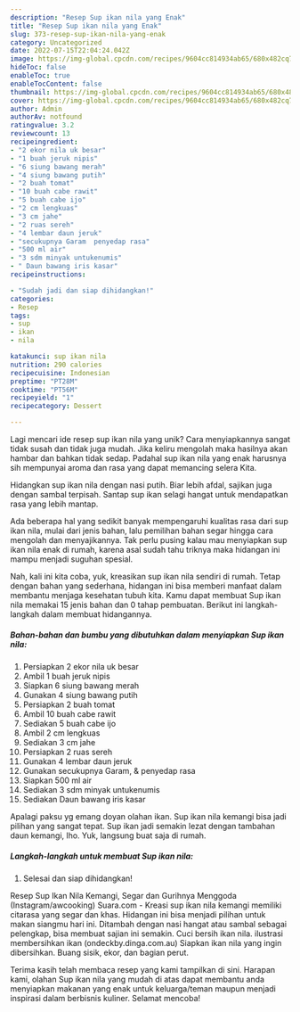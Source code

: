 ```yaml
---
description: "Resep Sup ikan nila yang Enak"
title: "Resep Sup ikan nila yang Enak"
slug: 373-resep-sup-ikan-nila-yang-enak
category: Uncategorized
date: 2022-07-15T22:04:24.042Z
image: https://img-global.cpcdn.com/recipes/9604cc814934ab65/680x482cq70/sup-ikan-nila-foto-resep-utama.jpg
hideToc: false
enableToc: true
enableTocContent: false
thumbnail: https://img-global.cpcdn.com/recipes/9604cc814934ab65/680x482cq70/sup-ikan-nila-foto-resep-utama.jpg
cover: https://img-global.cpcdn.com/recipes/9604cc814934ab65/680x482cq70/sup-ikan-nila-foto-resep-utama.jpg
author: Admin
authorAv: notfound
ratingvalue: 3.2
reviewcount: 13
recipeingredient:
- "2 ekor nila uk besar"
- "1 buah jeruk nipis"
- "6 siung bawang merah"
- "4 siung bawang putih"
- "2 buah tomat"
- "10 buah cabe rawit"
- "5 buah cabe ijo"
- "2 cm lengkuas"
- "3 cm jahe"
- "2 ruas sereh"
- "4 lembar daun jeruk"
- "secukupnya Garam  penyedap rasa"
- "500 ml air"
- "3 sdm minyak untukenumis"
- " Daun bawang iris kasar"
recipeinstructions:

- "Sudah jadi dan siap dihidangkan!"
categories:
- Resep
tags:
- sup
- ikan
- nila

katakunci: sup ikan nila 
nutrition: 290 calories
recipecuisine: Indonesian
preptime: "PT28M"
cooktime: "PT56M"
recipeyield: "1"
recipecategory: Dessert

---
```





Lagi mencari ide resep sup ikan nila yang unik? Cara menyiapkannya sangat tidak susah dan tidak juga mudah. Jika keliru mengolah maka hasilnya akan hambar dan bahkan tidak sedap. Padahal sup ikan nila yang enak harusnya sih mempunyai aroma dan rasa yang dapat memancing selera Kita.





Hidangkan sup ikan nila dengan nasi putih. Biar lebih afdal, sajikan juga dengan sambal terpisah. Santap sup ikan selagi hangat untuk mendapatkan rasa yang lebih mantap.

Ada beberapa hal yang sedikit banyak mempengaruhi kualitas rasa dari sup ikan nila, mulai dari jenis bahan, lalu pemilihan bahan segar hingga cara mengolah dan menyajikannya. Tak perlu pusing kalau mau menyiapkan sup ikan nila enak di rumah, karena asal sudah tahu triknya maka hidangan ini mampu menjadi suguhan spesial.






Nah, kali ini kita coba, yuk, kreasikan sup ikan nila sendiri di rumah. Tetap dengan bahan yang sederhana, hidangan ini bisa memberi manfaat dalam membantu menjaga kesehatan tubuh kita. Kamu dapat membuat Sup ikan nila memakai 15 jenis bahan dan 0 tahap pembuatan. Berikut ini langkah-langkah dalam membuat hidangannya.

<!--inarticleads1-->

##### Bahan-bahan dan bumbu yang dibutuhkan dalam menyiapkan Sup ikan nila:

1. Persiapkan 2 ekor nila uk besar
1. Ambil 1 buah jeruk nipis
1. Siapkan 6 siung bawang merah
1. Gunakan 4 siung bawang putih
1. Persiapkan 2 buah tomat
1. Ambil 10 buah cabe rawit
1. Sediakan 5 buah cabe ijo
1. Ambil 2 cm lengkuas
1. Sediakan 3 cm jahe
1. Persiapkan 2 ruas sereh
1. Gunakan 4 lembar daun jeruk
1. Gunakan secukupnya Garam, &amp; penyedap rasa
1. Siapkan 500 ml air
1. Sediakan 3 sdm minyak untukenumis
1. Sediakan  Daun bawang iris kasar


Apalagi paksu yg emang doyan olahan ikan. Sup ikan nila kemangi bisa jadi pilihan yang sangat tepat. Sup ikan jadi semakin lezat dengan tambahan daun kemangi, lho. Yuk, langsung buat saja di rumah. 

<!--inarticleads2-->

##### Langkah-langkah untuk membuat Sup ikan nila:


1. Selesai dan siap dihidangkan!

Resep Sup Ikan Nila Kemangi, Segar dan Gurihnya Menggoda (Instagram/awcooking) Suara.com - Kreasi sup ikan nila kemangi memiliki citarasa yang segar dan khas. Hidangan ini bisa menjadi pilihan untuk makan siangmu hari ini. Ditambah dengan nasi hangat atau sambal sebagai pelengkap, bisa membuat sajian ini semakin. Cuci bersih ikan nila. ilustrasi membersihkan ikan (ondeckby.dinga.com.au) Siapkan ikan nila yang ingin dibersihkan. Buang sisik, ekor, dan bagian perut. 

Terima kasih telah membaca resep yang kami tampilkan di sini. Harapan kami, olahan Sup ikan nila yang mudah di atas dapat membantu anda menyiapkan makanan yang enak untuk keluarga/teman maupun menjadi inspirasi dalam berbisnis kuliner. Selamat mencoba!
